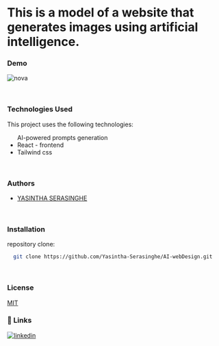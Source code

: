  # This is a model of a website that generates images using artificial intelligence.

### Demo
![nova](https://github.com/Yasintha-Serasinghe/AI-webDesign/assets/150212148/b6a56a1e-cdd0-444d-8af9-325ec2a4e6cb.png)




</br>

### Technologies Used
This project uses the following technologies:

<ul>
AI-powered prompts generation
<li>React - frontend</li>
<li>Tailwind css</li>

</ul>
</br>

### Authors


- [YASINTHA SERASINGHE](https://github.com/Yasintha-Serasinghe)

</br>

### Installation

 repository clone:

```bash
  git clone https://github.com/Yasintha-Serasinghe/AI-webDesign.git

```
</br>

### License

[MIT](https://choosealicense.com/licenses/mit/)
</br>

### 🔗 Links
[![linkedin](https://img.shields.io/badge/linkedin-000?style=for-the-badge&logo=linkedin&logoColor=white)](https://www.linkedin.com/in/gihan-serasinghe-457033264/)
    
